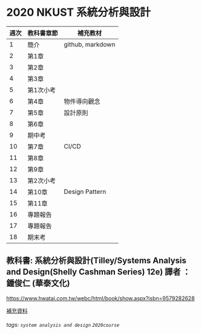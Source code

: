 # 2020 NKUST 系統分析與設計

| 週次 | 教科書章節 | 補充教材 |
| -------- | -------- | -------- |
| 1     | 簡介     | github, markdown   |
| 2     | 第1章    |    |
| 3     | 第2章     |    |
| 4     | 第3章    |     |
| 5     | 第1次小考     |     |
| 6     | 第4章    | 物件導向觀念    |
| 7     | 第5章    | 設計原則    |
| 8     | 第6章    |     |
| 9     | 期中考     |     |
| 10     | 第7章     | CI/CD     |
| 11    | 第8章   |     |
| 12     | 第9章     |     |
| 13     | 第2次小考     |     |
| 14     | 第10章    | Design Pattern    |
| 15     | 第11章    |     |
| 16     | 專題報告     |     |
| 17     | 專題報告     |     |
| 18     | 期末考    |     |

## 教科書: 系統分析與設計(Tilley/Systems Analysis and Design(Shelly Cashman Series) 12e) 譯者 ：	鍾俊仁 (華泰文化)

https://www.hwatai.com.tw/webc/html/book/show.aspx?isbn=9579282628

[補充資料](https://hackmd.io/08GjZBSUTlyWyckl44-NvQ?both)

###### tags: `system analysis and design` `2020course`